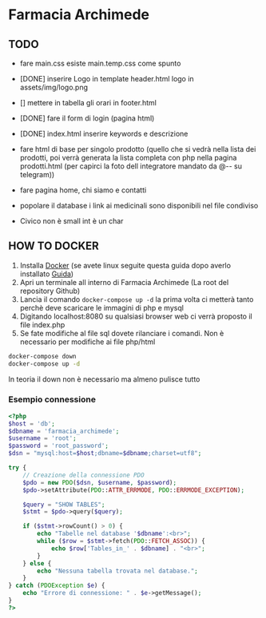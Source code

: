 # Farmacia Archimede

## TODO

- fare main.css esiste main.temp.css come spunto

- [DONE] inserire  Logo in template header.html logo in assets/img/logo.png

- [] mettere in tabella gli orari in footer.html 

- [DONE] fare il form di login (pagina html)

- [DONE] index.html inserire keywords e descrizione

- fare html di base per singolo prodotto (quello che si vedrà nella lista dei prodotti, poi verrà generata la lista completa con php nella pagina prodotti.html (per capirci la foto dell integratore mandato da @-- su telegram))

- fare pagina home, chi siamo e contatti

- popolare il database i link ai medicinali sono disponibili nel file condiviso

- Civico non è small int è un char


## HOW TO DOCKER
1. Installa [Docker](https://docs.docker.com/engine/install/) (se avete linux seguite questa guida dopo averlo installato [Guida](https://docs.docker.com/engine/install/linux-postinstall/))
2. Apri un terminale all interno di Farmacia Archimede (La root del repository Github)
3. Lancia il comando ``` docker-compose up -d ``` la prima volta ci metterà tanto perchè deve scaricare le immagini di php e mysql
4. Digitando localhost:8080 su qualsiasi browser web ci verrà proposto il file index.php
5. Se fate modifiche al file sql dovete rilanciare i comandi. Non è necessario per modifiche ai file php/html
```sh 
docker-compose down
docker-compose up -d 
```
In teoria il down non è necessario ma almeno pulisce tutto



### Esempio connessione

```php
<?php
$host = 'db';
$dbname = 'farmacia_archimede';
$username = 'root';
$password = 'root_password';
$dsn = "mysql:host=$host;dbname=$dbname;charset=utf8";

try {
    // Creazione della connessione PDO
    $pdo = new PDO($dsn, $username, $password);
    $pdo->setAttribute(PDO::ATTR_ERRMODE, PDO::ERRMODE_EXCEPTION);

    $query = "SHOW TABLES";
    $stmt = $pdo->query($query);

    if ($stmt->rowCount() > 0) {
        echo "Tabelle nel database '$dbname':<br>";
        while ($row = $stmt->fetch(PDO::FETCH_ASSOC)) {
            echo $row['Tables_in_' . $dbname] . "<br>";
        }
    } else {
        echo "Nessuna tabella trovata nel database.";
    }
} catch (PDOException $e) {
    echo "Errore di connessione: " . $e->getMessage();
}
?>

```